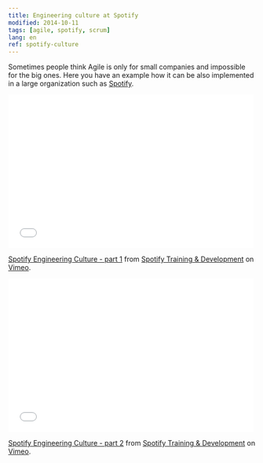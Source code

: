 ```yaml
---
title: Engineering culture at Spotify
modified: 2014-10-11
tags: [agile, spotify, scrum]
lang: en
ref: spotify-culture
---
```


Sometimes people think Agile is only for small companies and impossible for the big ones. 
Here you have an example how it can be also implemented in a large organization such as [Spotify](https://labs.spotify.com/2014/03/27/spotify-engineering-culture-part-1/).

<iframe src="//player.vimeo.com/video/85490944?byline=0" width="500" height="313" frameborder="0" webkitallowfullscreen mozallowfullscreen allowfullscreen></iframe> <p><a href="http://vimeo.com/85490944">Spotify Engineering Culture - part 1</a> from <a href="http://vimeo.com/user14023874">Spotify Training &amp; Development</a> on <a href="https://vimeo.com">Vimeo</a>.</p>

<iframe src="//player.vimeo.com/video/94950270?byline=0" width="500" height="313" frameborder="0" webkitallowfullscreen mozallowfullscreen allowfullscreen></iframe> <p><a href="http://vimeo.com/94950270">Spotify Engineering Culture - part 2</a> from <a href="http://vimeo.com/user14023874">Spotify Training &amp; Development</a> on <a href="https://vimeo.com">Vimeo</a>.</p>